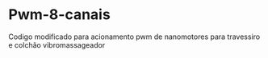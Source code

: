 # Pwm-8-canais
Codigo modificado para acionamento pwm de nanomotores para travessiro e colchão vibromassageador
